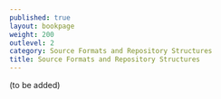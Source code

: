 ```yaml
---
published: true
layout: bookpage
weight: 200
outlevel: 2
category: Source Formats and Repository Structures
title: Source Formats and Repository Structures
---
```



(to be added)